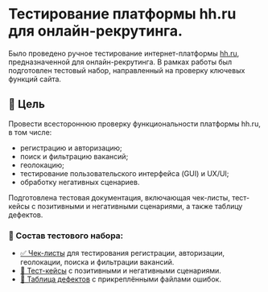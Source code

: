 # Тестирование платформы hh.ru для онлайн-рекрутинга.

Было проведено ручное тестирование интернет-платформы [hh.ru](https://hh.ru), предназначенной для онлайн-рекрутинга. В рамках работы был подготовлен тестовый набор, направленный на проверку ключевых функций сайта.

## 🎯 Цель

Провести всестороннюю проверку функциональности платформы hh.ru, в том числе:

- регистрацию и авторизацию;
- поиск и фильтрацию вакансий;
- геолокацию;
- тестирование пользовательского интерфейса (GUI) и UX/UI;
- обработку негативных сценариев.

Подготовлена тестовая документация, включающая чек-листы, тест-кейсы с позитивными и негативными сценариями, а также таблицу дефектов.

### 🔗 Состав тестового набора:

- [✅ Чек-листы](https://disk.yandex.ru/i/2nnw9kdXCkxgWA) для тестирования регистрации, авторизации, геолокации, поиска и фильтрации вакансий.
- [🧪 Тест-кейсы](https://disk.yandex.ru/i/a-_OLMjcVEHFTQ) с позитивными и негативными сценариями.
- [🐞 Таблица дефектов](https://disk.yandex.ru/i/b9U2H75rpJjdHQ) с прикреплёнными файлами ошибок.
